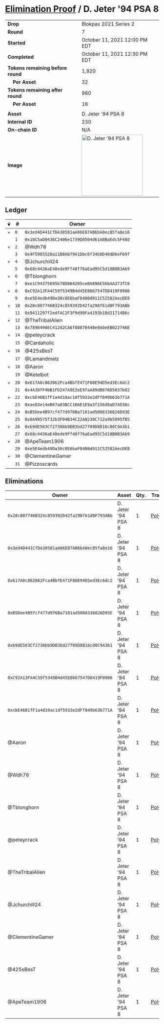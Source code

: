 # [Elimination Proof](./readme.md) / D. Jeter &#039;94 PSA 8

|||
|---|---|
| **Drop** | Blokpax 2021 Series 2 |
| **Round** | 7 |
| **Started** | October 11, 2021 12:00 PM EDT |
| **Completed** | October 11, 2021 12:30 PM EDT |
| **Tokens remaining before round** | 1,920 |
| **&nbsp;&nbsp;&nbsp;&nbsp;Per Asset** | 32 |
| **Tokens remaining after round** | 960 |
| **&nbsp;&nbsp;&nbsp;&nbsp;Per Asset** | 16 |
| | |
| **Asset** | D. Jeter &#039;94 PSA 8 |
| **Internal ID** | 230 |
| **On-chain ID** | N/A |
| **Image** | <img src="https://tcdn.blokpax.com/9484ebfa-63d0-4eb8-9c04-d366139b38c0/c7675b63a469d2afc68d2fdb7c2ea6d77cb00059ba51d88c03454fe2b6cac6cd.jpg" height="200" alt="D. Jeter &#039;94 PSA 8" /> |

## Ledger

| 💀 | # | Owner |
| --- | --- | --- |
| 💀 | `0` | `0x3ed4D441CfDA30581aA06E87AB6bA0ec85fa8e16` |
|  | `1` | `0x10C5aD0436C2406e1739D0504d61A8BaEdc5F48d` |
| 💀 | `2` | @Wdh76 |
|  | `3` | `0x4F5985520a11B8Ab79A1Dbc6f34b8D40dD6eF69f` |
| 💀 | `4` | @Jchurchill24 |
|  | `5` | `0x68c4436aE48ede9Ff48f76aEad95C5d18B0B3Ab9` |
| 💀 | `6` | @Tblonghorn |
|  | `7` | `0xe1C94375695b78D064205ce0A896E5bbAA373fC0` |
| 💀 | `8` | `0xC92A13FA4C59f5349B4d45E8667547D8419F0906` |
|  | `9` | `0xe5E4edb49Da30c8E6baF8480d911C52582AecDE8` |
| 💀 | `10` | `0x28c807746B324c859392D42fa298f61d8F793ABb` |
|  | `11` | `0x9411297f2edfAC2F3F9d90Fa4193b1Bd21714B6c` |
| 💀 | `12` | @TheTribalAlien |
|  | `13` | `0x7896490EC41282CA6f80870448e9A0eEB022746E` |
| 💀 | `14` | @peteycrack |
|  | `15` | @Cardaholic |
| 💀 | `16` | @425sBesT |
|  | `17` | @Lamandmelz |
| 💀 | `18` | @Aaron |
|  | `19` | @Ketelbot |
| 💀 | `20` | `0x617A0c862062Fca4BbfE471F80E94D5ed3Ec6dc2` |
|  | `21` | `0x4A30fF4bB1FD247A9E2eE9faA89dB076D5037b82` |
| 💀 | `22` | `0xcbE46B1fF1a4d10ac1df5933e2dFf849b63b771A` |
|  | `23` | `0xae83e14eB67a03BCC10AE1E9a3f156d0aD7AD30c` |
| 💀 | `24` | `0xB5Dee4B97cf477d976Ba7101ad5008336826D93E` |
|  | `25` | `0x0A99575f32b3F04B34C22A8239C712a9b5095fB5` |
| 💀 | `26` | `0xb9dE563Cf2730bb9DB3bd27709D8816c80C9A3b1` |
|  | `27` | `0x68c4436aE48ede9Ff48f76aEad95C5d18B0B3Ab9` |
| 💀 | `28` | @ApeTeam1906 |
|  | `29` | `0xe5E4edb49Da30c8E6baF8480d911C52582AecDE8` |
| 💀 | `30` | @ClementineGamer |
|  | `31` | @Pizzoscards |


## Eliminations

| Owner | Asset | Qty. | Transaction |
| --- | --- | --- | --- |
| `0x28c807746B324c859392D42fa298f61d8F793ABb` | D. Jeter '94 PSA 8 | 1 | [Polygonscan](https://polygonscan.com/tx/0x40968cf8f52b545a754bf7198e621e87c3ad99dff1331a3bf6ca6aacf7d24865) |
| `0x3ed4D441CfDA30581aA06E87AB6bA0ec85fa8e16` | D. Jeter '94 PSA 8 | 1 | [Polygonscan](https://polygonscan.com/tx/0x64d8b90761c2c19bea16bc9aaf823d7136a7abb0b90fda3636db5f7a4af6f4d7) |
| `0x617A0c862062Fca4BbfE471F80E94D5ed3Ec6dc2` | D. Jeter '94 PSA 8 | 1 | [Polygonscan](https://polygonscan.com/tx/0x6fe018f58dc8f6f5fbf68e91fa315ff423c637da3a368ac77d4831ec81109fda) |
| `0xB5Dee4B97cf477d976Ba7101ad5008336826D93E` | D. Jeter '94 PSA 8 | 1 | [Polygonscan](https://polygonscan.com/tx/0x973882eaaee6721139b730403075028f837094fadae5dc72048879c3232c40da) |
| `0xb9dE563Cf2730bb9DB3bd27709D8816c80C9A3b1` | D. Jeter '94 PSA 8 | 1 | [Polygonscan](https://polygonscan.com/tx/0x25d6fdb193e6de15f2c156dad6162bfe96fbb9b2694c16d6bad0c478f8465a9d) |
| `0xC92A13FA4C59f5349B4d45E8667547D8419F0906` | D. Jeter '94 PSA 8 | 1 | [Polygonscan](https://polygonscan.com/tx/0x2efea9c45bb9be461c10818055738ad0c008aa264e2b050c9fc7a99f19a4c638) |
| `0xcbE46B1fF1a4d10ac1df5933e2dFf849b63b771A` | D. Jeter '94 PSA 8 | 1 | [Polygonscan](https://polygonscan.com/tx/0xd6146d9639745049caa0ba81701047d4068ed72b3d673df844883a9fd1d766d8) |
| @Aaron | D. Jeter '94 PSA 8 | 1 | [Polygonscan](https://polygonscan.com/tx/0x7e239fd746f941b0aa4accf7431ae92c6b3e46a6d017219ba05ce2c2fa6ae98e) |
| @Wdh76 | D. Jeter '94 PSA 8 | 1 | [Polygonscan](https://polygonscan.com/tx/0xee17107abbc01e98491f2371265125c9d5d12ace937f46942ab005b2471f592b) |
| @Tblonghorn | D. Jeter '94 PSA 8 | 1 | [Polygonscan](https://polygonscan.com/tx/0x417cddaed8b8361ec0ff58882371a8b10fa5540079ca1eceb372c525a633ba4f) |
| @peteycrack | D. Jeter '94 PSA 8 | 1 | [Polygonscan](https://polygonscan.com/tx/0xe29a1bcea05b5ec44518d021507915bd9e7dee20c9845e966e30a8ce0ecd90d3) |
| @TheTribalAlien | D. Jeter '94 PSA 8 | 1 | [Polygonscan](https://polygonscan.com/tx/0xe2113955b3d40726c2e9688204087d75fa73d31d336c16d295191706bf81fd00) |
| @Jchurchill24 | D. Jeter '94 PSA 8 | 1 | [Polygonscan](https://polygonscan.com/tx/0x8b9d454e64e95e5421357b822e856f014a113df2025d12483f64972c43404f12) |
| @ClementineGamer | D. Jeter '94 PSA 8 | 1 | [Polygonscan](https://polygonscan.com/tx/0x8fbb2f063c805641b79ce44f68fe56ea4b7d02189d182379665b922c1cc9e9e8) |
| @425sBesT | D. Jeter '94 PSA 8 | 1 | [Polygonscan](https://polygonscan.com/tx/0xb0ecdc4f20560a9fcac7cf1cc749c8f298ed679c4aa30378d0e60df756c4abeb) |
| @ApeTeam1906 | D. Jeter '94 PSA 8 | 1 | [Polygonscan](https://polygonscan.com/tx/0x566270bc133c347ed7ccdc473797b4e1612623f3c06d22bf562fd3b3069665ce) |
